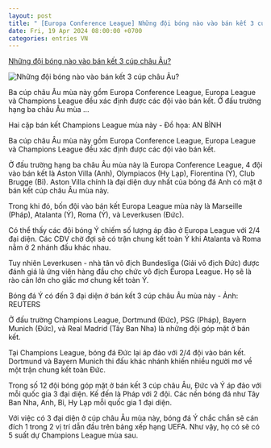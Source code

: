 ```yaml
---
layout: post
title: " [Europa Conference League] Những đội bóng nào vào bán kết 3 cúp châu Âu?"
date: Fri, 19 Apr 2024 08:00:00 +0700
categories: entries VN
---
```

[Những đội bóng nào vào bán kết 3 cúp châu Âu?](https://tuoitre.vn/nhung-doi-bong-nao-vao-ban-ket-3-cup-chau-au-20240419091447672.htm)

![Những đội bóng nào vào bán kết 3 cúp châu Âu?](https://cdn1.tuoitre.vn/zoom/600_315/471584752817336320/2024/4/19/2024-04-18t211112z2113948913up1ek4i1mumjkrtrmadp3soccer-europa-rom-mil-report-1713492709174473845219-65-0-1112-2000-crop-1713492757327496705692.jpg)

Ba cúp châu Âu mùa này gồm Europa Conference League, Europa League và Champions League đều xác định được các đội vào bán kết. Ở đấu trường hạng ba châu Âu mùa ...

Hai cặp bán kết Champions League mùa này - Đồ họa: AN BÌNH

Ba cúp châu Âu mùa này gồm Europa Conference League, Europa League và Champions League đều xác định được các đội vào bán kết.

Ở đấu trường hạng ba châu Âu mùa này là Europa Conference League, 4 đội vào bán kết là Aston Villa (Anh), Olympiacos (Hy Lạp), Fiorentina (Ý), Club Brugge (Bỉ). Aston Villa chính là đại diện duy nhất của bóng đá Anh có mặt ở bán kết cúp châu Âu mùa này.

Trong khi đó, bốn đội vào bán kết Europa League mùa này là Marseille (Pháp), Atalanta (Ý), Roma (Ý), và Leverkusen (Đức).

Có thể thấy các đội bóng Ý chiếm số lượng áp đảo ở Europa League với 2/4 đại diện. Các CĐV chờ đợi sẽ có trận chung kết toàn Ý khi Atalanta và Roma nằm ở 2 nhánh đấu khác nhau.

Tuy nhiên Leverkusen - nhà tân vô địch Bundesliga (Giải vô địch Đức) được đánh giá là ứng viên hàng đầu cho chức vô địch Europa League. Họ sẽ là rào cản lớn cho giấc mơ chung kết toàn Ý.

Bóng đá Ý có đến 3 đại diện ở bán kết 3 cúp châu Âu mùa này - Ảnh: REUTERS

Ở đấu trường Champions League, Dortmund (Đức), PSG (Pháp), Bayern Munich (Đức), và Real Madrid (Tây Ban Nha) là những đội góp mặt ở bán kết.

Tại Champions League, bóng đá Đức lại áp đảo với 2/4 đội vào bán kết. Dortmund và Bayern Munich thi đấu khác nhánh khiến nhiều người mơ về một trận chung kết toàn Đức.

Trong số 12 đội bóng góp mặt ở bán kết 3 cúp châu Âu, Đức và Ý áp đảo với mỗi quốc gia 3 đại diện. Kế đến là Pháp với 2 đội. Các nền bóng đá như Tây Ban Nha, Anh, Bỉ, Hy Lạp mỗi quốc gia 1 đại diện.

Với việc có 3 đại diện ở cúp châu Âu mùa này, bóng đá Ý chắc chắn sẽ cán đích 1 trong 2 vị trí dẫn đầu trên bảng xếp hạng UEFA. Như vậy, họ có sẽ có 5 suất dự Champions League mùa sau.

